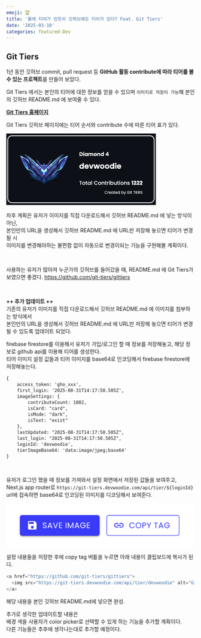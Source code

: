 ```yaml
---
emoji: 🏆
title: '롤에 티어가 있듯이 깃허브에도 티어가 있다? Feat. Git Tiers'
date: '2025-03-10'
categories: featured-Dev
---
```

## Git Tiers

1년 동안 깃허브 commit, pull request 등 **GitHub 활동 contribute에 따라 티어를 볼 수 있는 프로젝트**를 만들어 보았다. 

Git Tiers 에서는 본인의 티어에 대한 정보를 얻을 수 있으며 ``이미지로 저장이 가능``해 본인의 깃허브 README.md 에 보여줄 수 있다.

[**Git Tiers 홈페이지**](https://git-tiers.devwoodie.com)

Git Tiers 깃허브 페이지에는 티어 순서와 contribute 수에 따른 티어 표가 있다.

![](1.png)

차후 계획은 유저가 이미지를 직접 다운로드해서 깃허브 README.md 에 넣는 방식이 아닌, <br />
본인만의 URL을 생성해서 깃허브 README.md 에 URL만 저장해 놓으면 티어가 변경될 시  <br />
이미지를 변경해야하는 불편함 없이 자동으로 변경이되는 기능을 구현해볼 계획이다.

<br />

사용하는 유저가 많아져 누군가의 깃허브를 들어갔을 때, README.md 에 Git Tiers가 보였으면 좋겠다.
https://github.com/git-tiers/gittiers

<br />

**++ 추가 업데이트 ++**
<br />
기존의 유저가 이미지를 직접 다운로드해서 깃허브 README.md 에 이미지를 첨부하는 방식에서 <br />
본인만의 URL을 생성해서 깃허브 README.md 에 URL만 저장해 놓으면 티어가 변경될 수 있도록 업데이트 되었다.

firebase firestore를 이용해서 유저가 가입/로그인 할 때 정보를 저장해놓고, 해당 정보로 github api를 이용해 티어를 생성한다.<br />
티어 이미지 설정 값들과 티어 이미지를 base64로 인코딩해서 firebase firestore에 저장해놓는다.<br />

```
{
    access_token: 'gho_xxx',
    first_login: '2025-08-31T14:17:50.505Z',
    imageSettings: {
        contributeCount: 1802,
        isCard: "card",
        isMode: "dark",
        isText: "exist"
    },
    lastUpdated: "2025-08-31T14:17:50.505Z",
    last_login: "2025-08-31T14:17:50.505Z",
    loginId: 'devwoodie',
    tierImageBase64: 'data:image/jpeg;base64'
}
```
<br />

유저가 로그인 했을 때 정보를 가져와서 설정 화면에서 저장된 값들을 보여주고, <br />
Next.js app router로 ``https://git-tiers.devwoodie.com/api/tier/${loginId}`` <br />
url에 접속하면 base64로 인코딩된 이미지를 디코딩해서 보여준다.

![](2.png)

설정 내용들을 저장한 후에 copy tag 버틑을 누르면 아래 내용이 클립보드에 복사가 된다.

```js
<a href="https://github.com/git-tiers/gittiers">
  <img src="https://git-tiers.devwoodie.com/api/tier/devwoodie" alt="Git-TIERS" />
</a>
```

해당 내용을 본인 깃허브 README.md에 넣으면 완성.

추가로 생각한 업데이트할 내용은 <br />
배경 색을 사용자가 color picker로 선택할 수 있게 하는 기능을 추가할 계획이다.<br />
다른 기능들은 추후에 생각나는대로 추가할 예정이다.

```toc
```
